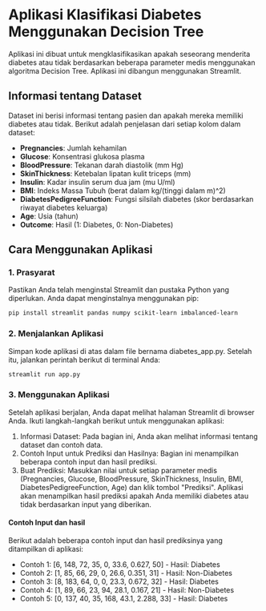 # Aplikasi Klasifikasi Diabetes Menggunakan Decision Tree

Aplikasi ini dibuat untuk mengklasifikasikan apakah seseorang menderita diabetes atau tidak berdasarkan beberapa parameter medis menggunakan algoritma Decision Tree. Aplikasi ini dibangun menggunakan Streamlit.

## Informasi tentang Dataset

Dataset ini berisi informasi tentang pasien dan apakah mereka memiliki diabetes atau tidak. Berikut adalah penjelasan dari setiap kolom dalam dataset:

-   **Pregnancies**: Jumlah kehamilan
-   **Glucose**: Konsentrasi glukosa plasma
-   **BloodPressure**: Tekanan darah diastolik (mm Hg)
-   **SkinThickness**: Ketebalan lipatan kulit triceps (mm)
-   **Insulin**: Kadar insulin serum dua jam (mu U/ml)
-   **BMI**: Indeks Massa Tubuh (berat dalam kg/(tinggi dalam m)^2)
-   **DiabetesPedigreeFunction**: Fungsi silsilah diabetes (skor berdasarkan riwayat diabetes keluarga)
-   **Age**: Usia (tahun)
-   **Outcome**: Hasil (1: Diabetes, 0: Non-Diabetes)

## Cara Menggunakan Aplikasi

### 1. Prasyarat

Pastikan Anda telah menginstal Streamlit dan pustaka Python yang diperlukan. Anda dapat menginstalnya menggunakan pip:

```bash
pip install streamlit pandas numpy scikit-learn imbalanced-learn
```

### 2. Menjalankan Aplikasi

Simpan kode aplikasi di atas dalam file bernama diabetes_app.py. Setelah itu, jalankan perintah berikut di terminal Anda:

```bash
streamlit run app.py
```

### 3. Menggunakan Aplikasi

Setelah aplikasi berjalan, Anda dapat melihat halaman Streamlit di browser Anda. Ikuti langkah-langkah berikut untuk menggunakan aplikasi:

1. Informasi Dataset: Pada bagian ini, Anda akan melihat informasi tentang dataset dan contoh data.
2. Contoh Input untuk Prediksi dan Hasilnya: Bagian ini menampilkan beberapa contoh input dan hasil prediksi.
3. Buat Prediksi: Masukkan nilai untuk setiap parameter medis (Pregnancies, Glucose, BloodPressure, SkinThickness, Insulin, BMI, DiabetesPedigreeFunction, Age) dan klik tombol "Prediksi". Aplikasi akan menampilkan hasil prediksi apakah Anda memiliki diabetes atau tidak berdasarkan input yang diberikan.

#### Contoh Input dan hasil

Berikut adalah beberapa contoh input dan hasil prediksinya yang ditampilkan di aplikasi:

-   Contoh 1: [6, 148, 72, 35, 0, 33.6, 0.627, 50] - Hasil: Diabetes
-   Contoh 2: [1, 85, 66, 29, 0, 26.6, 0.351, 31] - Hasil: Non-Diabetes
-   Contoh 3: [8, 183, 64, 0, 0, 23.3, 0.672, 32] - Hasil: Diabetes
-   Contoh 4: [1, 89, 66, 23, 94, 28.1, 0.167, 21] - Hasil: Non-Diabetes
-   Contoh 5: [0, 137, 40, 35, 168, 43.1, 2.288, 33] - Hasil: Diabetes
